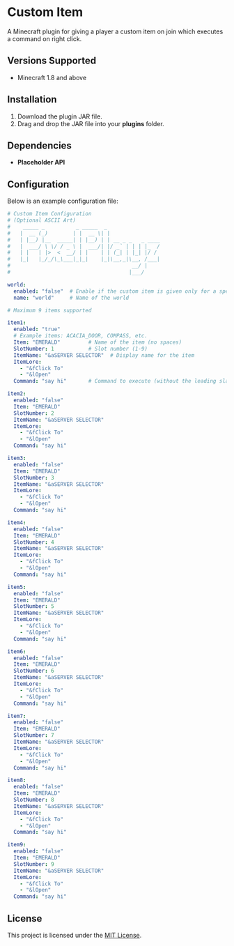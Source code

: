 # Custom Item

A Minecraft plugin for giving a player a custom item on join which executes a command on right click.

## Versions Supported

- Minecraft 1.8 and above

## Installation

1. Download the plugin JAR file.
2. Drag and drop the JAR file into your **plugins** folder.

## Dependencies

- **Placeholder API**

## Configuration

Below is an example configuration file:

```yaml
# Custom Item Configuration
# (Optional ASCII Art)
#    _____ _          _ _____  _
#   |  __ (_)        | |  __ \| |
#   | |__) |__  _____| | |__) | | __ _ _   _ ____
#   |  ___/ \ \/ / _ \ |  ___/| |/ _` | | | |_  /
#   | |   | |>  <  __/ | |    | | (_| | |_| |/ /
#   |_|   |_/_/\_\___|_|_|    |_|\__,_|\__, /___|
#                                       __/ |
#                                      |___/

world:
  enabled: "false"  # Enable if the custom item is given only for a specific world
  name: "world"     # Name of the world

# Maximum 9 items supported

item1:
  enabled: "true"
  # Example items: ACACIA_DOOR, COMPASS, etc.
  Item: "EMERALD"         # Name of the item (no spaces)
  SlotNumber: 1           # Slot number (1-9)
  ItemName: "&aSERVER SELECTOR"  # Display name for the item
  ItemLore:
    - "&fClick To"
    - "&lOpen"
  Command: "say hi"       # Command to execute (without the leading slash)

item2:
  enabled: "false"
  Item: "EMERALD"
  SlotNumber: 2
  ItemName: "&aSERVER SELECTOR"
  ItemLore:
    - "&fClick To"
    - "&lOpen"
  Command: "say hi"

item3:
  enabled: "false"
  Item: "EMERALD"
  SlotNumber: 3
  ItemName: "&aSERVER SELECTOR"
  ItemLore:
    - "&fClick To"
    - "&lOpen"
  Command: "say hi"

item4:
  enabled: "false"
  Item: "EMERALD"
  SlotNumber: 4
  ItemName: "&aSERVER SELECTOR"
  ItemLore:
    - "&fClick To"
    - "&lOpen"
  Command: "say hi"

item5:
  enabled: "false"
  Item: "EMERALD"
  SlotNumber: 5
  ItemName: "&aSERVER SELECTOR"
  ItemLore:
    - "&fClick To"
    - "&lOpen"
  Command: "say hi"

item6:
  enabled: "false"
  Item: "EMERALD"
  SlotNumber: 6
  ItemName: "&aSERVER SELECTOR"
  ItemLore:
    - "&fClick To"
    - "&lOpen"
  Command: "say hi"

item7:
  enabled: "false"
  Item: "EMERALD"
  SlotNumber: 7
  ItemName: "&aSERVER SELECTOR"
  ItemLore:
    - "&fClick To"
    - "&lOpen"
  Command: "say hi"

item8:
  enabled: "false"
  Item: "EMERALD"
  SlotNumber: 8
  ItemName: "&aSERVER SELECTOR"
  ItemLore:
    - "&fClick To"
    - "&lOpen"
  Command: "say hi"

item9:
  enabled: "false"
  Item: "EMERALD"
  SlotNumber: 9
  ItemName: "&aSERVER SELECTOR"
  ItemLore:
    - "&fClick To"
    - "&lOpen"
  Command: "say hi"
```

## License

This project is licensed under the [MIT License](https://choosealicense.com/licenses/mit/).

